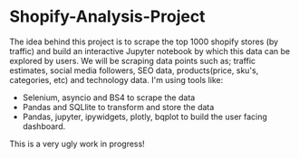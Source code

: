 # Shopify-Analysis-Project

The idea behind this project is to scrape the top 1000 shopify stores (by traffic) and build an interactive Jupyter notebook by which this data can be explored by users. We will be scraping data points such as; traffic estimates, social media followers, SEO data, products(price, sku's, categories, etc) and technology data. I'm using tools like:
* Selenium, asyncio and BS4 to scrape the data
* Pandas and SQLlite to transform and store the data
* Pandas, jupyter, ipywidgets, plotly, bqplot to build the user facing dashboard.

This is a very ugly work in progress!